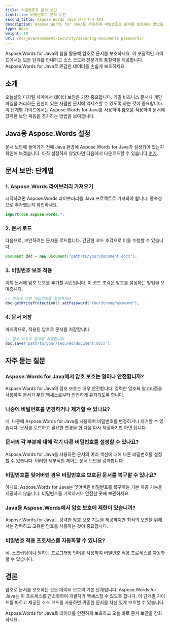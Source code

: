 ```yaml
---
title: 비밀번호로 문서 보안
linktitle: 비밀번호로 문서 보안
second_title: Aspose.Words Java 문서 처리 API
description: Aspose.Words for Java를 사용하여 비밀번호로 문서를 보호하는 방법을 알아보세요. 이 단계별 가이드에는 소스 코드와 전문가 팁이 포함되어 있습니다. 데이터를 보호하세요.
type: docs
weight: 10
url: /ko/java/document-security/securing-documents-passwords/
---
```


Aspose.Words for Java의 힘을 활용해 암호로 문서를 보호하세요. 이 포괄적인 가이드에서는 모든 단계를 안내하고 소스 코드와 전문가의 통찰력을 제공합니다. Aspose.Words for Java로 민감한 데이터를 손쉽게 보호하세요.


## 소개

오늘날의 디지털 세계에서 데이터 보안은 가장 중요합니다. 기밀 비즈니스 문서나 개인 파일을 처리하든 권한이 있는 사람만 문서에 액세스할 수 있도록 하는 것이 중요합니다. 이 단계별 가이드에서는 Aspose.Words for Java를 사용하여 암호를 적용하여 문서에 강력한 보안 계층을 추가하는 방법을 보여줍니다.

## Java용 Aspose.Words 설정

 문서 보안에 들어가기 전에 Java 환경에 Aspose.Words for Java가 설정되어 있는지 확인해 보겠습니다. 아직 설정하지 않았다면 다음에서 다운로드할 수 있습니다.[여기](https://releases.aspose.com/words/java/).

## 문서 보안: 단계별

### 1. Aspose.Words 라이브러리 가져오기

시작하려면 Aspose.Words 라이브러리를 Java 프로젝트로 가져와야 합니다. 종속성으로 추가했는지 확인하세요.

```java
import com.aspose.words.*;
```

### 2. 문서 로드

다음으로, 보안하려는 문서를 로드합니다. 간단한 코드 조각으로 이를 수행할 수 있습니다.

```java
Document doc = new Document("path/to/your/document.docx");
```

### 3. 비밀번호 보호 적용

이제 문서에 암호 보호를 추가할 시간입니다. 이 코드 조각은 암호를 설정하는 방법을 보여줍니다.

```java
// 문서에 대한 비밀번호를 설정하세요
doc.getWriteProtection().setPassword("YourStrongPassword");
```

### 4. 문서 저장

마지막으로, 적용된 암호로 문서를 저장합니다.

```java
// 암호 보호로 문서를 저장합니다
doc.save("path/to/your/secured/document.docx");
```

## 자주 묻는 질문

### Aspose.Words for Java에서 암호 보호는 얼마나 안전합니까?

Aspose.Words for Java의 암호 보호는 매우 안전합니다. 강력한 암호화 알고리즘을 사용하여 문서가 무단 액세스로부터 안전하게 유지되도록 합니다.

### 나중에 비밀번호를 변경하거나 제거할 수 있나요?

네, 나중에 Aspose.Words for Java를 사용하여 비밀번호를 변경하거나 제거할 수 있습니다. 문서를 로드하고 필요한 변경을 한 다음 다시 저장하기만 하면 됩니다.

### 문서의 각 부분에 대해 각기 다른 비밀번호를 설정할 수 있나요?

Aspose.Words for Java를 사용하면 문서의 여러 섹션에 대해 다른 비밀번호를 설정할 수 있습니다. 이러한 세부적인 제어는 문서 보안을 강화합니다.

### 비밀번호를 잊어버린 경우 비밀번호로 보호된 문서를 복구할 수 있나요?

아니요, Aspose.Words for Java는 잊어버린 비밀번호를 복구하는 기본 제공 기능을 제공하지 않습니다. 비밀번호를 기억하거나 안전한 곳에 보관하세요.

### Java용 Aspose.Words에서 암호 보호에 제한이 있습니까?

Aspose.Words for Java는 강력한 암호 보호 기능을 제공하지만 최적의 보안을 위해서는 강력하고 고유한 암호를 사용하는 것이 중요합니다.

### 비밀번호 적용 프로세스를 자동화할 수 있나요?

네, 스크립팅이나 원하는 프로그래밍 언어를 사용하여 비밀번호 적용 프로세스를 자동화할 수 있습니다.

## 결론

암호로 문서를 보호하는 것은 데이터 보호의 기본 단계입니다. Aspose.Words for Java는 이 프로세스를 간소화하여 개발자가 액세스할 수 있도록 합니다. 이 단계별 가이드를 따르고 제공된 소스 코드를 사용하면 귀중한 문서를 자신 있게 보호할 수 있습니다.

Aspose.Words for Java로 데이터를 안전하게 보호하고 오늘 바로 문서 보안을 강화하세요.